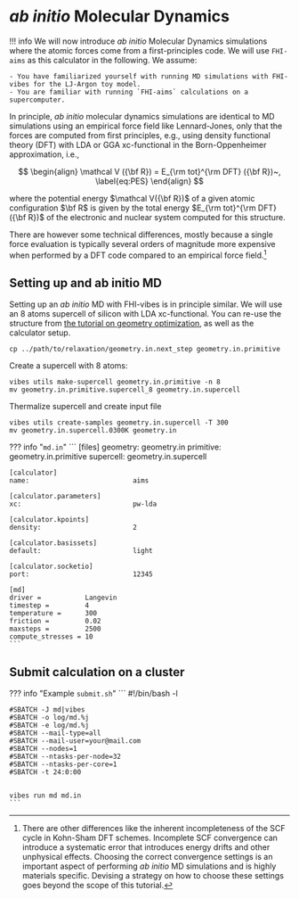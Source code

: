 # _ab initio_ Molecular Dynamics

!!! info
	We will now introduce _ab initio_ Molecular Dynamics simulations where the atomic forces come from a first-principles code. We will use `FHI-aims` as this calculator in the following. We assume:

	- You have familiarized yourself with running MD simulations with FHI-vibes for the LJ-Argon toy model. 
	- You are familiar with running `FHI-aims` calculations on a supercomputer.
In principle, _ab initio_ molecular dynamics simulations are identical to MD simulations using an empirical force field like Lennard-Jones, only that the forces are computed from first principles, e.g., using density functional theory (DFT) with LDA or GGA xc-functional in the Born-Oppenheimer approximation, i.e.,

$$
\begin{align}
\mathcal V ({\bf R}) = E_{\rm tot}^{\rm DFT} ({\bf R})~,
\label{eq:PES}
\end{align}
$$

where the potential energy $\mathcal V({\bf R})$ of a given atomic configuration $\bf R$ is given by the total energy  $E_{\rm tot}^{\rm DFT} ({\bf R})$ of the electronic and nuclear system computed for this structure.

There are however some technical differences, mostly because a single force evaluation is typically several orders of magnitude more expensive when performed by a DFT code compared to an empirical force field.[^footnote1]

## Setting up and ab initio MD

Setting up an _ab initio_ MD with FHI-vibes is in principle similar. We will use an 8 atoms supercell of silicon with LDA xc-functional. You can re-use the structure from [the tutorial on geometry optimization](1_geometry_optimization.md), as well as the calculator setup.

```
cp ../path/to/relaxation/geometry.in.next_step geometry.in.primitive
```

Create a supercell with 8 atoms:

```
vibes utils make-supercell geometry.in.primitive -n 8
mv geometry.in.primitive.supercell_8 geometry.in.supercell
```

Thermalize supercell and create input file
```
vibes utils create-samples geometry.in.supercell -T 300
mv geometry.in.supercell.0300K geometry.in
```

??? info "`md.in`"
    ```
    [files]
    geometry:                      geometry.in
    primitive:                     geometry.in.primitive
    supercell:                     geometry.in.supercell

    [calculator]
    name:                          aims

    [calculator.parameters]
    xc:                            pw-lda

    [calculator.kpoints]
    density:                       2

    [calculator.basissets]
    default:                       light

    [calculator.socketio]
    port:                          12345

    [md]
    driver =           Langevin
    timestep =         4
    temperature =      300
    friction =         0.02
    maxsteps =         2500
    compute_stresses = 10
    ```

## Submit calculation on a cluster

??? info "Example `submit.sh`"
    ```
    #!/bin/bash -l

    #SBATCH -J md|vibes
    #SBATCH -o log/md.%j
    #SBATCH -e log/md.%j
    #SBATCH --mail-type=all
    #SBATCH --mail-user=your@mail.com
    #SBATCH --nodes=1
    #SBATCH --ntasks-per-node=32
    #SBATCH --ntasks-per-core=1
    #SBATCH -t 24:0:00


    vibes run md md.in
    ```


[^footnote1]: There are other differences like the inherent incompleteness of the SCF cycle in Kohn-Sham DFT schemes. Incomplete SCF convergence can introduce a systematic error that introduces energy drifts and other unphysical effects. Choosing the correct convergence settings is an important aspect of performing _ab initio_ MD simulations and is highly materials specific. Devising a strategy on how to choose these settings goes beyond the scope of this tutorial.